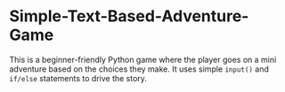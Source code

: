 # Simple-Text-Based-Adventure-Game
This is a beginner-friendly Python game where the player goes on a mini adventure based on the choices they make. It uses simple `input()` and `if/else` statements to drive the story.
